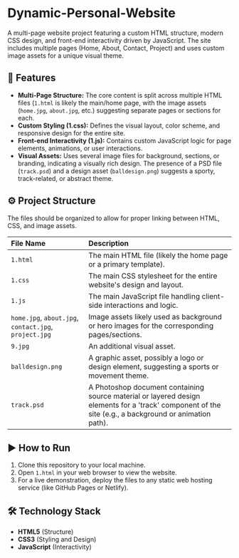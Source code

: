 # Dynamic-Personal-Website

A multi-page website project featuring a custom HTML structure, modern CSS design, and front-end interactivity driven by JavaScript. The site includes multiple pages (Home, About, Contact, Project) and uses custom image assets for a unique visual theme.

## 🚀 Features

* **Multi-Page Structure:** The core content is split across multiple HTML files (`1.html` is likely the main/home page, with the image assets (`home.jpg`, `about.jpg`, etc.) suggesting separate pages or sections for each.
* **Custom Styling (1.css):** Defines the visual layout, color scheme, and responsive design for the entire site.
* **Front-end Interactivity (1.js):** Contains custom JavaScript logic for page elements, animations, or user interactions.
* **Visual Assets:** Uses several image files for background, sections, or branding, indicating a visually rich design. The presence of a PSD file (`track.psd`) and a design asset (`balldesign.png`) suggests a sporty, track-related, or abstract theme.

## ⚙️ Project Structure

The files should be organized to allow for proper linking between HTML, CSS, and image assets.

| File Name | Description |
| :--- | :--- |
| `1.html` | The main HTML file (likely the home page or a primary template). |
| `1.css` | The main CSS stylesheet for the entire website's design and layout. |
| `1.js` | The main JavaScript file handling client-side interactions and logic. |
| `home.jpg`, `about.jpg`, `contact.jpg`, `project.jpg` | Image assets likely used as background or hero images for the corresponding pages/sections. |
| `9.jpg` | An additional visual asset. |
| `balldesign.png` | A graphic asset, possibly a logo or design element, suggesting a sports or movement theme. |
| `track.psd` | A Photoshop document containing source material or layered design elements for a 'track' component of the site (e.g., a background or animation path). |

## ▶️ How to Run

1.  Clone this repository to your local machine.
2.  Open `1.html` in your web browser to view the website.
3.  For a live demonstration, deploy the files to any static web hosting service (like GitHub Pages or Netlify).

## 🛠️ Technology Stack

* **HTML5** (Structure)
* **CSS3** (Styling and Design)
* **JavaScript** (Interactivity)

